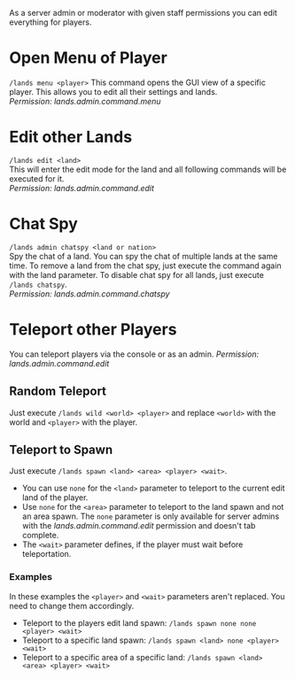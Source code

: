 As a server admin or moderator with given staff permissions you can edit everything for players.

# Open Menu of Player
`/lands menu <player>`
This command opens the GUI view of a specific player. This allows you to edit all their settings and lands.\
*Permission: lands.admin.command.menu*

# Edit other Lands
`/lands edit <land>`\
This will enter the edit mode for the land and all following commands will be executed for it.\
*Permission: lands.admin.command.edit*

# Chat Spy
`/lands admin chatspy <land or nation>`\
Spy the chat of a land. You can spy the chat of multiple lands at the same time. To remove a land from the chat spy, just execute the command again with the land parameter. To disable chat spy for all lands, just execute `/lands chatspy`.\
*Permission: lands.admin.command.chatspy*

# Teleport other Players
You can teleport players via the console or as an admin.
_Permission: lands.admin.command.edit_

## Random Teleport
Just execute ``/lands wild <world> <player>`` and replace ``<world>`` with the world and ``<player>`` with the player.

## Teleport to Spawn
Just execute ``/lands spawn <land> <area> <player> <wait>``. 
* You can use ``none`` for the ``<land>`` parameter to teleport to the current edit land of the player.
* Use ``none`` for the ``<area>`` parameter to teleport to the land spawn and not an area spawn. The ``none`` parameter is only available for server admins with the _lands.admin.command.edit_ permission and doesn't tab complete.
* The ``<wait>`` parameter defines, if the player must wait before teleportation.

### Examples
In these examples the ``<player>`` and ``<wait>`` parameters aren't replaced. You need to change them accordingly.

* Teleport to the players edit land spawn: ``/lands spawn none none <player> <wait>``
* Teleport to a specific land spawn: ``/lands spawn <land> none <player> <wait>``
* Teleport to a specific area of a specific land: ``/lands spawn <land> <area> <player> <wait>``